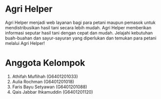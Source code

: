# Agri Helper

Agri Helper menjadi web layanan bagi para petani maupun pemasok untuk mendistribusikan hasil tani secara lebih mudah. Agri Helper memberikan informasi seputar hasil tani dengan cepat dan mudah. Jelajahi kebutuhan buah-buahan dan sayur-sayuran yang diperlukan dan temukan para petani melalui Agri Helper!

# Anggota Kelompok

1. Athifah Muflihah (G6401201033)
2. Aulia Rochman (G6401201018)
3. Faris Bayu Setyawan (G6401201088)
4. Qais Jabbar Ihkamuddin (G6401201120)
